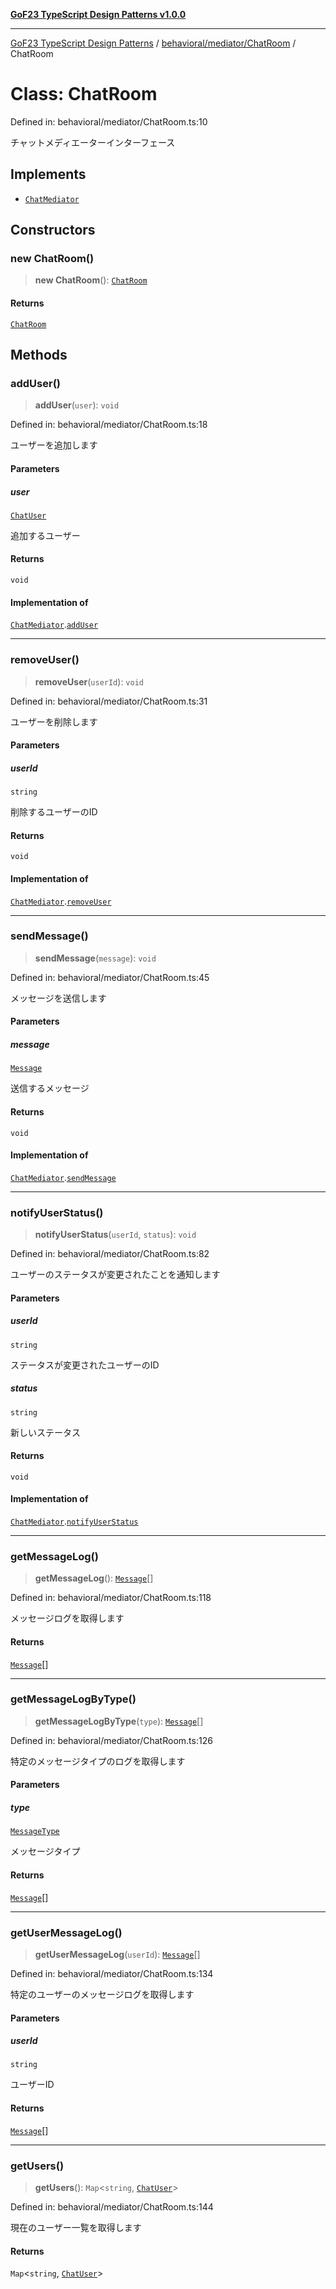 [**GoF23 TypeScript Design Patterns v1.0.0**](../../../../README.md)

***

[GoF23 TypeScript Design Patterns](../../../../README.md) / [behavioral/mediator/ChatRoom](../README.md) / ChatRoom

# Class: ChatRoom

Defined in: behavioral/mediator/ChatRoom.ts:10

チャットメディエーターインターフェース

## Implements

- [`ChatMediator`](../../ChatMediator/interfaces/ChatMediator.md)

## Constructors

### new ChatRoom()

> **new ChatRoom**(): [`ChatRoom`](ChatRoom.md)

#### Returns

[`ChatRoom`](ChatRoom.md)

## Methods

### addUser()

> **addUser**(`user`): `void`

Defined in: behavioral/mediator/ChatRoom.ts:18

ユーザーを追加します

#### Parameters

##### user

[`ChatUser`](../../ChatMediator/classes/ChatUser.md)

追加するユーザー

#### Returns

`void`

#### Implementation of

[`ChatMediator`](../../ChatMediator/interfaces/ChatMediator.md).[`addUser`](../../ChatMediator/interfaces/ChatMediator.md#adduser)

***

### removeUser()

> **removeUser**(`userId`): `void`

Defined in: behavioral/mediator/ChatRoom.ts:31

ユーザーを削除します

#### Parameters

##### userId

`string`

削除するユーザーのID

#### Returns

`void`

#### Implementation of

[`ChatMediator`](../../ChatMediator/interfaces/ChatMediator.md).[`removeUser`](../../ChatMediator/interfaces/ChatMediator.md#removeuser)

***

### sendMessage()

> **sendMessage**(`message`): `void`

Defined in: behavioral/mediator/ChatRoom.ts:45

メッセージを送信します

#### Parameters

##### message

[`Message`](../../ChatMediator/interfaces/Message.md)

送信するメッセージ

#### Returns

`void`

#### Implementation of

[`ChatMediator`](../../ChatMediator/interfaces/ChatMediator.md).[`sendMessage`](../../ChatMediator/interfaces/ChatMediator.md#sendmessage)

***

### notifyUserStatus()

> **notifyUserStatus**(`userId`, `status`): `void`

Defined in: behavioral/mediator/ChatRoom.ts:82

ユーザーのステータスが変更されたことを通知します

#### Parameters

##### userId

`string`

ステータスが変更されたユーザーのID

##### status

`string`

新しいステータス

#### Returns

`void`

#### Implementation of

[`ChatMediator`](../../ChatMediator/interfaces/ChatMediator.md).[`notifyUserStatus`](../../ChatMediator/interfaces/ChatMediator.md#notifyuserstatus)

***

### getMessageLog()

> **getMessageLog**(): [`Message`](../../ChatMediator/interfaces/Message.md)[]

Defined in: behavioral/mediator/ChatRoom.ts:118

メッセージログを取得します

#### Returns

[`Message`](../../ChatMediator/interfaces/Message.md)[]

***

### getMessageLogByType()

> **getMessageLogByType**(`type`): [`Message`](../../ChatMediator/interfaces/Message.md)[]

Defined in: behavioral/mediator/ChatRoom.ts:126

特定のメッセージタイプのログを取得します

#### Parameters

##### type

[`MessageType`](../../ChatMediator/enumerations/MessageType.md)

メッセージタイプ

#### Returns

[`Message`](../../ChatMediator/interfaces/Message.md)[]

***

### getUserMessageLog()

> **getUserMessageLog**(`userId`): [`Message`](../../ChatMediator/interfaces/Message.md)[]

Defined in: behavioral/mediator/ChatRoom.ts:134

特定のユーザーのメッセージログを取得します

#### Parameters

##### userId

`string`

ユーザーID

#### Returns

[`Message`](../../ChatMediator/interfaces/Message.md)[]

***

### getUsers()

> **getUsers**(): `Map`\<`string`, [`ChatUser`](../../ChatMediator/classes/ChatUser.md)\>

Defined in: behavioral/mediator/ChatRoom.ts:144

現在のユーザー一覧を取得します

#### Returns

`Map`\<`string`, [`ChatUser`](../../ChatMediator/classes/ChatUser.md)\>
